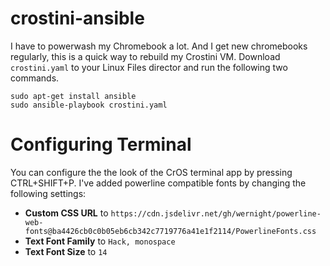# crostini-ansible

I have to powerwash my Chromebook a lot. And I get new chromebooks regularly, this is a quick way to rebuild my Crostini VM. Download `crostini.yaml` to your Linux Files director and run the following two commands.

```
sudo apt-get install ansible
sudo ansible-playbook crostini.yaml
```

# Configuring Terminal

You can configure the the look of the CrOS terminal app by pressing CTRL+SHIFT+P. I've added powerline compatible fonts by changing the following settings:
* **Custom CSS URL** to `https://cdn.jsdelivr.net/gh/wernight/powerline-web-fonts@ba4426cb0c0b05eb6cb342c7719776a41e1f2114/PowerlineFonts.css`
* **Text Font Family** to `Hack, monospace`
* **Text Font Size** to `14`
